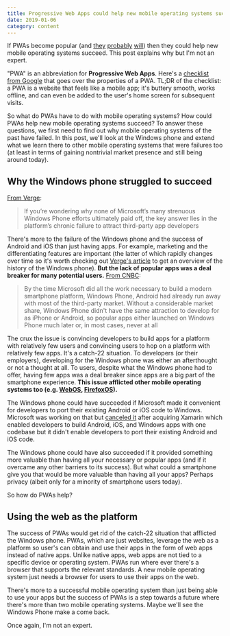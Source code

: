 ```yaml
---
title: Progressive Web Apps could help new mobile operating systems succeed
date: 2019-01-06
category: content
---
```


If PWAs become popular (and [they](https://medium.com/mobile-lifestyle/will-progressive-web-apps-ever-replace-native-mobile-apps-c05a61c981e4) [probably](https://www.forbes.com/sites/forbestechcouncil/2018/03/09/why-progressive-web-apps-will-replace-native-mobile-apps/) [will](https://www.atrium.co/blog/founders-should-build-website-not-mobile-app/)) then they could help new mobile operating systems succeed. This post explains why but I'm not an expert.

"PWA" is an abbreviation for **Progressive Web Apps**. Here's a [checklist from Google](https://developers.google.com/web/progressive-web-apps/checklist) that goes over the properties of a PWA. TL;DR of the checklist: a PWA is a website that feels like a mobile app; it's buttery smooth, works offline, and can even be added to the user's home screen for subsequent visits.

So what do PWAs have to do with mobile operating systems? How could PWAs help new mobile operating systems succeed? To answer these questions, we first need to find out why mobile operating systems of the past have failed. In this post, we'll look at the Windows phone and extend what we learn there to other mobile operating systems that were failures too (at least in terms of gaining nontrivial market presence and still being around today).

## Why the Windows phone struggled to succeed

[From Verge](https://www.theverge.com/2017/10/10/16452162/windows-phone-history-glorious-failure):

> If you’re wondering why none of Microsoft’s many strenuous Windows Phone efforts ultimately paid off, the key answer lies in the platform’s chronic failure to attract third-party app developers

There's more to the failure of the Windows phone and the success of Android and iOS than just having apps. For example, marketing and the differentiating features are important (the latter of which rapidly changes over time so it's worth checking out [Verge's article](https://www.theverge.com/2017/10/10/16452162/windows-phone-history-glorious-failure) to get an overview of the history of the Windows phone). **But the lack of popular apps was a deal breaker for many potential users.** [From CNBC](https://www.cnbc.com/2018/03/29/why-microsoft-failed-in-phones.html):

> By the time Microsoft did all the work necessary to build a modern smartphone platform, Windows Phone, Android had already run away with most of the third-party market. Without a considerable market share, Windows Phone didn't have the same attraction to develop for as iPhone or Android, so popular apps either launched on Windows Phone much later or, in most cases, never at all

The crux the issue is convincing developers to build apps for a platform with relatively few users and convincing users to hop on a platform with relatively few apps. It's a catch-22 situation. To developers (or their employers), developing for the Windows phone was either an afterthought or not a thought at all. To users, despite what the Windows phone had to offer, having few apps was a deal breaker since apps are a big part of the smartphone experience. **This issue afflicted other mobile operating systems too (e.g. [WebOS](https://www.phonearena.com/news/Gone-but-not-forgotten-a-brief-history-of-failed-smartphone-operating-systems_id90517/page/2), [FirefoxOS](https://www.phonearena.com/news/Gone-but-not-forgotten-a-brief-history-of-failed-smartphone-operating-systems_id90517/page/6)).**

The Windows phone could have succeeded if Microsoft made it convenient for developers to port their existing Android or iOS code to Windows. Microsoft was working on that but [canceled it](https://venturebeat.com/2016/02/25/microsoft-kills-project-astoria-its-tool-for-porting-android-apps-to-windows-10/) after acquiring Xamarin which enabled developers to build Android, iOS, and Windows apps with one codebase but it didn't enable developers to port their existing Android and iOS code.

The Windows phone could have also succeeded if it provided something more valuable than having all your necessary or popular apps (and if it overcame any other barriers to its success). But what could a smartphone give you that would be more valuable than having all your apps? Perhaps privacy (albeit only for a minority of smartphone users today).

So how do PWAs help?

## Using the web as the platform

The success of PWAs would get rid of the catch-22 situation that afflicted the Windows phone. PWAs, which are just websites, leverage the web as a platform so user's can obtain and use their apps in the form of web apps instead of native apps. Unlike native apps, web apps are not tied to a specific device or operating system. PWAs run where ever there's a browser that supports the relevant standards. A new mobile operating system just needs a browser for users to use their apps on the web.

There's more to a successful mobile operating system than just being able to use your apps but the success of PWAs is a step towards a future where there's more than two mobile operating systems. Maybe we'll see the Windows Phone make a come back.

Once again, I'm not an expert.
